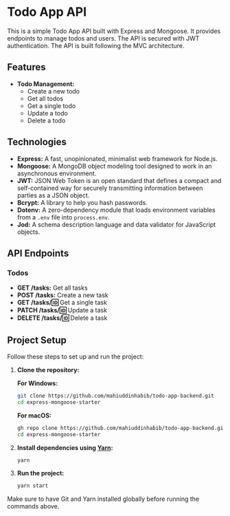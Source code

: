 # Todo App API

This is a simple Todo App API built with Express and Mongoose. It provides endpoints to manage todos and users. The API is secured with JWT authentication. The API is built following the MVC architecture.

## Features

- **Todo Management:**
    - Create a new todo
    - Get all todos
    - Get a single todo
    - Update a todo
    - Delete a todo

## Technologies

- **Express:** A fast, unopinionated, minimalist web framework for Node.js.
- **Mongoose:** A MongoDB object modeling tool designed to work in an asynchronous environment.
- **JWT:** JSON Web Token is an open standard that defines a compact and self-contained way for securely transmitting information between parties as a JSON object.
- **Bcrypt:** A library to help you hash passwords.
- **Dotenv:** A zero-dependency module that loads environment variables from a `.env` file into `process.env`.
- **Jod:** A schema description language and data validator for JavaScript objects.


## API Endpoints

### Todos

- **GET /tasks:** Get all tasks
- **POST /tasks:** Create a new task
- **GET /tasks/:id:** Get a single task
- **PATCH /tasks/:id:** Update a task
- **DELETE /tasks/:id:** Delete a task

## Project Setup

Follow these steps to set up and run the project:

1. **Clone the repository:**

    **For Windows:**
    ```bash
    git clone https://github.com/mahiuddinhabib/todo-app-backend.git
    cd express-mongoose-starter
    ```

    **For macOS:**
    ```bash
    gh repo clone https://github.com/mahiuddinhabib/todo-app-backend.git
    cd express-mongoose-starter
    ```

2. **Install dependencies using [Yarn](https://yarnpkg.com/):**
    ```bash
    yarn
    ```

3. **Run the project:**
    ```bash
    yarn start
    ```

Make sure to have Git and Yarn installed globally before running the commands above.
